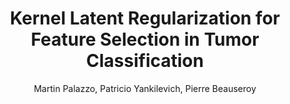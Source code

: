 ---
paperId: 31
author: Martin Palazzo, Patricio Yankilevich, Pierre Beauseroy
publicationauthor: Palazzo, M. et al.
title: Kernel Latent Regularization for Feature Selection in Tumor Classification
pdf: --
poster: Poster_Martin_Palazzo
alt: --
type: Poster
topic: Machine Learning
subtopic: Applications
link: 
conference: icml
year: 2020
tags: icml-2020
location: Virtual
---
